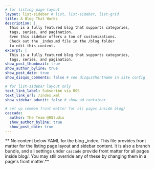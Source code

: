 ```yaml
---
# for listing page layout
layout: list-sidebar # list, list-sidebar, list-grid
title: A Blog That Works
description: |
  This is a fully featured blog that supports categories,
  tags, series, and pagination. 
  Even this sidebar offers a ton of customizations.
  Check out the _index.md file in the /blog folder 
  to edit this content.
excerpt: |
  This is a fully featured blog that supports categories, 
  tags, series, and pagination.
show_post_thumbnail: true
show_author_byline: true 
show_post_date: true
show_disqus_comments: false # see disqusShortname in site config

# for list-sidebar layout only
text_link_label: Subscribe via RSS
text_link_url: /index.xml
show_sidebar_adunit: false # show ad container

# set up common front matter for all pages inside blog/
cascade:  
  author: The Team @RStudio
  show_author_byline: true
  show_post_date: true
---
```


** No content below YAML for the blog _index. This file provides front matter for the listing page layout and sidebar content. It is also a branch bundle, and all settings under `cascade` provide front matter for all pages inside blog/. You may still override any of these by changing them in a page's front matter.**
